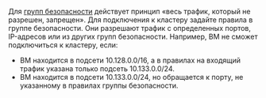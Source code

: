 Для [групп безопасности](../../vpc/concepts/security-groups.md) действует принцип «весь трафик, который не разрешен, запрещен». Для подключения к кластеру задайте правила в группе безопасности. Они разрешают трафик с определенных портов, IP-адресов или из других групп безопасности. Например, ВМ не сможет подключиться к кластеру, если:

* ВМ находится в подсети 10.128.0.0/16, а в правилах на входящий трафик указана только подсеть 10.133.0.0/24.
* ВМ находится в подсети 10.133.0.0/24, но обращается к порту, не указанному в правилах группы безопасности.
